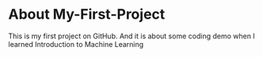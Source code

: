 # About My-First-Project
This is my first project on GitHub.
And it is about some coding demo when I learned Introduction to Machine Learning
